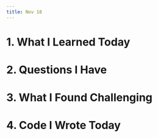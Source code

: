 ```yaml
---
title: Nov 18
---
```


# 1. What I Learned Today


# 2. Questions I Have


# 3. What I Found Challenging


# 4. Code I Wrote Today


